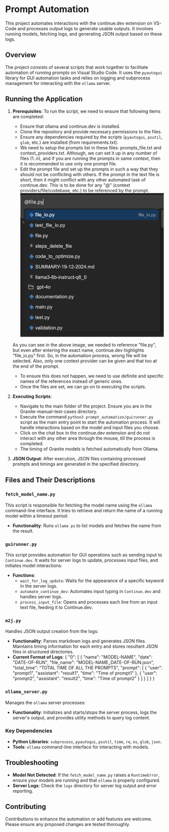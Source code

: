 # Prompt Automation

This project automates interactions with the continue.dev extension on VS-Code and processes output logs to generate usable outputs. It involves running models, fetching logs, and generating JSON output based on these logs.

## Overview

The project consists of several scripts that work together to facilitate automation of running prompts on Visual Studio Code. It uses the `pyautogui` library for GUI automation tasks and relies on logging and subprocess management for interacting with the `ollama` server.


## Running the Application

1. **Prerequisites**: To run the script, we need to ensure that following items are completed:
    - Ensure that ollama and continue.dev is installed.
    - Clone the repository and provide necessary permissions to the files.
    - Ensure any dependencies required by the scripts (`pyautogui`, `psutil`, `glob`, etc.) are installed (from requirements.txt).
    - We need to setup the prompts list in these files: prompts_file.txt and context_providers.txt. Although, we can set it up in any number of files (1..n), and if you are running the prompts in same context, then it is recommended to use only one prompt file.
    - Edit the prompt file and set up the prompts in such a way that they should not be conflicting with others. If the prompt in the text file is short, then it might conflict with any other automated task of continue.dev. This is to be done for any "@" (context providers/file/codebase, etc.) to be referenced by the prompt.
    ![alt text](image.png)

    As you can see in the above image, we needed to reference "file.py", but even after entering the exact name, continue.dev highlights "file_io.py" first. So, in the automation process, wrong file will be selected. Also, only one context provider can be given and that too at the end of the prompt.
    - To ensure this does not happen, we need to use definite and specific names of the references instead of generic ones.
    - Once the files are set, we can go on to executing the scripts.

2. **Executing Scripts**:
    - Navigate to the main folder of the project. Ensure you are in the Granite-manual-test-cases directory.
    - Execute the command `python3 prompt_automation/guirunner.py` script as the main entry point to start the automation process. It will handle interactions based on the model and input files you choose.
    - Click on the chat box in the continue.dev extension and do not interact with any other area through the mouse, till the process is completed.
    - The timing of Granite models is fetched automatically from Ollama.

3. **JSON Output**: After execution, JSON files containing processed prompts and timings are generated in the specified directory.

## Files and Their Descriptions

### `fetch_model_name.py`
This script is responsible for fetching the model name using the `ollama` command-line interface. It tries to retrieve and return the name of a running model within a timeout period:
- **Functionality**: Runs `ollama ps` to list models and fetches the name from the result.

### `guirunner.py`
This script provides automation for GUI operations such as sending input to `Continue.dev`. It waits for server logs to update, processes input files, and initiates model interactions:
- **Functions**:
  - `wait_for_log_update`: Waits for the appearance of a specific keyword in the server logs.
  - `automate_continue_dev`: Automates input typing in `Continue.dev` and handles server logs.
  - `process_input_file`: Opens and processes each line from an input text file, feeding it to Continue.dev.

### `m2j.py`
Handles JSON output creation from the logs:
- **Functionality**: Parses markdown logs and generates JSON files. Maintains timing information for each entry and stores resultant JSON files in structured directories.
- **Current Format of Logs**: 
    {
    "0": [
    {
      "name": "MODEL-NAME",
      "date": "DATE-OF-RUN",
      "file_name": "MODEL-NAME_DATE-OF-RUN.json",
      "total_time": "TOTAL TIME OF ALL THE PROMPTS",
      "prompt": [
        {
          "user": "prompt1",
          "assistant": "result1",
          "time": "Time of prompt1"
        },
        {
          "user": "prompt2",
          "assistant": "result2",
          "time": "Time of prompt2"
        }
      ]
    }
  ]
}
}

### `ollama_server.py`
Manages the `ollama` server processes:
- **Functionality**: Initializes and starts/stops the server process, logs the server's output, and provides utility methods to query log content.

### Key Dependencies
- **Python Libraries**: `subprocess`, `pyautogui`, `psutil`, `time`, `re`, `os`, `glob`, `json`.
- **Tools**: `ollama` command-line interface for interacting with models.

## Troubleshooting

- **Model Not Detected**: If the `fetch_model_name.py` raises a `RuntimeError`, ensure your models are running and that `ollama` is properly configured.
- **Server Logs**: Check the `logs` directory for server log output and error reporting.

## Contributing

Contributions to enhance the automation or add features are welcome. Please ensure any proposed changes are tested thoroughly.
